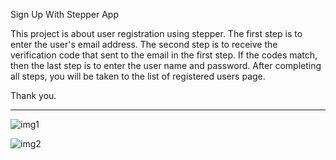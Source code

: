 Sign Up With Stepper App

This project is about user registration using stepper. The first step is to enter the user's email address. The second step is to receive the verification code that sent to the email in the first step. If the codes match, then the last step is to enter the user name and password. After completing all steps, you will be taken to the list of registered users page.

Thank you.

---------------------------------------------------------------------------------------------------------------------------

![img1](https://user-images.githubusercontent.com/84733676/193741390-9542656f-2bf9-4075-ba75-b94b621f5230.png)

![img2](https://user-images.githubusercontent.com/84733676/193741404-1f886081-325b-4351-975a-89e442b8fbf7.png)
